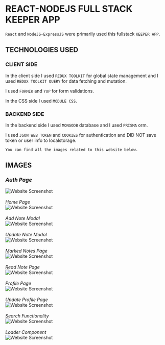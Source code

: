# REACT-NODEJS FULL STACK KEEPER APP

`React` and `NodeJS-ExpressJS` were primarily used this fullstack `KEEPER APP`. <br>

## TECHNOLOGIES USED

### CLIENT SIDE

In the client side I used `REDUX TOOLKIT` for global state management and I used `REDUX TOOLKIT QUERY` for data fetching and mutation. <br>

I used `FORMIK` and `YUP` for form validations. <br>

In the CSS side I used `MODULE CSS`. <br>

### BACKEND SIDE

In the backend side I used `MONGODB` database and I used `PRISMA` orm. <br>

I used `JSON WEB TOKEN` and `COOKIES` for authentication and DID NOT save token or user info to localstorage.<br>

`You can find all the images related to this website below.`<br>

## IMAGES

### *Auth Page* <br>
![Website Screenshot](https://i.imgur.com/XauXycZ.png) <br><br>
*Home Page* <br>
![Website Screenshot](https://i.imgur.com/9MD6lvJ.png) <br><br>
*Add Note Modal* <br>
![Website Screenshot](https://i.imgur.com/fAYAmGF.png) <br><br>
*Update Note Modal* <br>
![Website Screenshot](https://i.imgur.com/f6gniHY.png) <br><br>
*Marked Notes Page* <br>
![Website Screenshot](https://i.imgur.com/iSTrLnK.png) <br><br>
*Read Note Page* <br>
![Website Screenshot](https://i.imgur.com/FEfHsEv.png) <br><br>
*Profile Page* <br>
![Website Screenshot](https://i.imgur.com/55XyANg.png) <br><br>
*Update Profile Page* <br>
![Website Screenshot](https://i.imgur.com/kkwCCVx.png) <br><br>
*Search Functionality* <br>
![Website Screenshot](https://i.imgur.com/lAsTGJV.png) <br><br>
*Loader Component* <br>
![Website Screenshot](https://i.imgur.com/ye6lxg9.png) <br><br>

